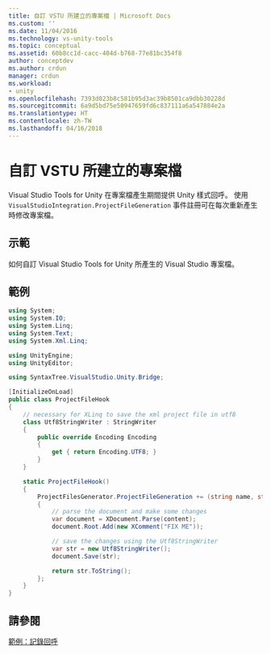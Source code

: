 ```yaml
---
title: 自訂 VSTU 所建立的專案檔 | Microsoft Docs
ms.custom: ''
ms.date: 11/04/2016
ms.technology: vs-unity-tools
ms.topic: conceptual
ms.assetid: 60b8cc1d-cacc-404d-b768-77e81bc354f8
author: conceptdev
ms.author: crdun
manager: crdun
ms.workload:
- unity
ms.openlocfilehash: 7393d023b8c581b95d3ac39b8501ca9dbb30228d
ms.sourcegitcommit: 6a9d5bd75e50947659fd6c837111a6a547884e2a
ms.translationtype: HT
ms.contentlocale: zh-TW
ms.lasthandoff: 04/16/2018
---
```

# <a name="customize-project-files-created-by-vstu"></a>自訂 VSTU 所建立的專案檔
Visual Studio Tools for Unity 在專案檔產生期間提供 Unity 樣式回呼。 使用 `VisualStudioIntegration.ProjectFileGeneration` 事件註冊可在每次重新產生時修改專案檔。

## <a name="demonstrates"></a>示範
 如何自訂 Visual Studio Tools for Unity 所產生的 Visual Studio 專案檔。

## <a name="example"></a>範例

```csharp
using System;
using System.IO;
using System.Linq;
using System.Text;
using System.Xml.Linq;

using UnityEngine;
using UnityEditor;

using SyntaxTree.VisualStudio.Unity.Bridge;

[InitializeOnLoad]
public class ProjectFileHook
{
    // necessary for XLinq to save the xml project file in utf8
    class Utf8StringWriter : StringWriter
    {
        public override Encoding Encoding
        {
            get { return Encoding.UTF8; }
        }
    }

    static ProjectFileHook()
    {
        ProjectFilesGenerator.ProjectFileGeneration += (string name, string content) =>
        {
            // parse the document and make some changes
            var document = XDocument.Parse(content);
            document.Root.Add(new XComment("FIX ME"));

            // save the changes using the Utf8StringWriter
            var str = new Utf8StringWriter();
            document.Save(str);

            return str.ToString();
        };
    }
}
```

## <a name="see-also"></a>請參閱
 [範例：記錄回呼](../cross-platform/share-the-unity-log-callback-with-vstu.md)
